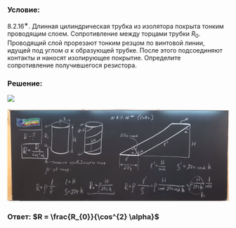 ###  Условие:

$8.2.16^{∗}.$ Длинная цилиндрическая трубка из изолятора покрыта тонким проводящим слоем. Сопротивление между торцами трубки $R_{0}$. Проводящий слой прорезают тонким резцом по винтовой линии, идущей под углом $\alpha$ к образующей трубке. После этого подсоединяют контакты и наносят изолирующее покрытие. Определите сопротивление получившегося резистора.

###  Решение:

![](https://www.youtube.com/embed/CqG2XNo-Yog)

![|1911x795, 67%](../../img/8.2.16/01.png)

###  Ответ: $R = \frac{R_{0}}{\cos^{2} \alpha}$